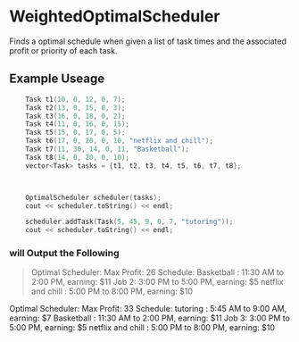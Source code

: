 # WeightedOptimalScheduler #
Finds a optimal schedule when given a list of task times and the  associated profit or priority of each task.

## Example Useage ## 

``` c++
    Task t1(10, 0, 12, 0, 7);
    Task t2(13, 0, 15, 0, 3);
    Task t3(16, 0, 18, 0, 2);
    Task t4(11, 0, 16, 0, 15);
    Task t5(15, 0, 17, 0, 5);
    Task t6(17, 0, 20, 0, 10, "netflix and chill");
    Task t7(11, 30, 14, 0, 11, "Basketball");
    Task t8(14, 0, 20, 0, 10);
    vector<Task> tasks = {t1, t2, t3, t4, t5, t6, t7, t8};



    OptimalScheduler scheduler(tasks);
    cout << scheduler.toString() << endl;

    scheduler.addTask(Task(5, 45, 9, 0, 7, "tutoring"));
    cout << scheduler.toString() << endl;
```
### will Output the Following ###
> Optimal Scheduler:
Max Profit: 26
Schedule:
Basketball          : 11:30 AM to  2:00 PM, earning: $11
Job                2:  3:00 PM to  5:00 PM, earning: $5
netflix and chill   :  5:00 PM to  8:00 PM, earning: $10


Optimal Scheduler:
Max Profit: 33
Schedule:
tutoring            :  5:45 AM to  9:00 AM, earning: $7
Basketball          : 11:30 AM to  2:00 PM, earning: $11
Job                3:  3:00 PM to  5:00 PM, earning: $5
netflix and chill   :  5:00 PM to  8:00 PM, earning: $10
